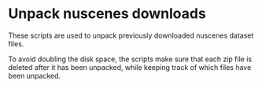 # Unpack nuscenes downloads

These scripts are used to unpack previously downloaded nuscenes dataset files.

To avoid doubling the disk space, the scripts make sure that each zip file is deleted after it has been unpacked, while keeping track of which files have been unpacked.
